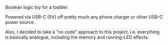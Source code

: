 Boolean logic toy for a toddler.

Powered via USB-C (5V) off pretty much any phone charger or other USB-C power source.

Also, I decided to take a "no code" approach to this project, i.e. everything is basically analogue, including the memory and running-LED effects.
